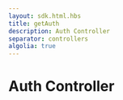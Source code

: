 ```yaml
---
layout: sdk.html.hbs
title: getAuth
description: Auth Controller
separator: controllers
algolia: true
---
```


# Auth Controller
